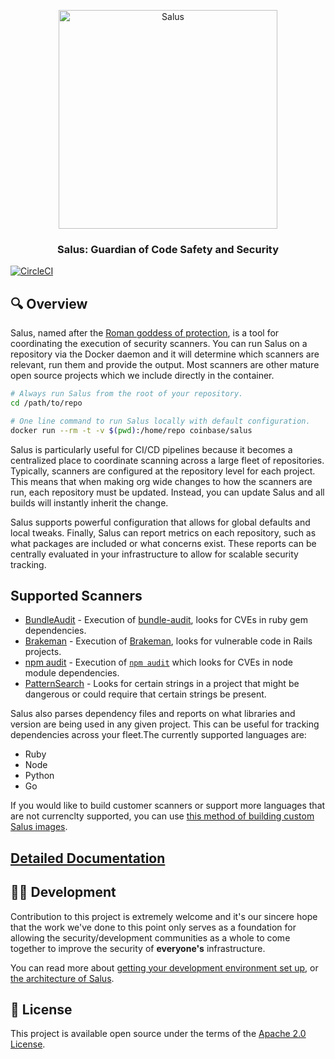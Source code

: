 <p align="center">
  <a href="https://salusscanner.org">
    <img width="350px" alt="Salus" src="logo.png">
  </a>
</p>
<h3 align="center">
   Salus: Guardian of Code Safety and Security
</h3>

[![CircleCI](https://circleci.com/gh/coinbase/salus.svg?style=svg)](https://circleci.com/gh/coinbase/salus)

## 🔍 Overview

Salus, named after the [Roman goddess of protection](https://en.wikipedia.org/wiki/Salus), is a tool for coordinating the execution of security scanners. You can run Salus on a repository via the Docker daemon and it will determine which scanners are relevant, run them and provide the output. Most scanners are other mature open source projects which we include directly in the container.

```sh
# Always run Salus from the root of your repository.
cd /path/to/repo

# One line command to run Salus locally with default configuration.
docker run --rm -t -v $(pwd):/home/repo coinbase/salus
```

Salus is particularly useful for CI/CD pipelines because it becomes a centralized place to coordinate scanning across a large fleet of repositories. Typically, scanners are configured at the repository level for each project. This means that when making org wide changes to how the scanners are run, each repository must be updated. Instead, you can update Salus and all builds will instantly inherit the change.

Salus supports powerful configuration that allows for global defaults and local tweaks. Finally, Salus can report metrics on each repository, such as what packages are included or what concerns exist. These reports can be centrally evaluated in your infrastructure to allow for scalable security tracking.

## Supported Scanners

- [BundleAudit](docs/scanners/bundle_audit.md) - Execution of [bundle-audit](https://github.com/rubysec/bundler-audit), looks for CVEs in ruby gem dependencies.
- [Brakeman](docs/scanners/brakeman.md) - Execution of [Brakeman](https://brakemanscanner.org/), looks for vulnerable code in Rails projects.
- [npm audit](docs/scanners/npm_audit.md) - Execution of [`npm audit`](https://docs.npmjs.com/getting-started/running-a-security-audit) which looks for CVEs in node module dependencies.
- [PatternSearch](docs/scanners/pattern_search.md) - Looks for certain strings in a project that might be dangerous or could require that certain strings be present.

Salus also parses dependency files and reports on what libraries and version are being used in any given project. This can be useful for tracking dependencies across your fleet.The currently supported languages are:
- Ruby
- Node
- Python
- Go

If you would like to build customer scanners or support more languages that are not currenclty supported, you can use [this method of building custom Salus images](docs/custom_salus.md).

## [Detailed Documentation](docs)

## 👷‍♂️ Development

Contribution to this project is extremely welcome and it's our sincere hope that the work we've done to this point only serves as a foundation for allowing the security/development communities as a whole to come together to improve the security of **everyone's** infrastructure.

You can read more about [getting your development environment set up](docs/development.md), or [the architecture of Salus](docs/architecture.md).

## 📃 License

This project is available open source under the terms of the [Apache 2.0 License](https://opensource.org/licenses/Apache-2.0).
